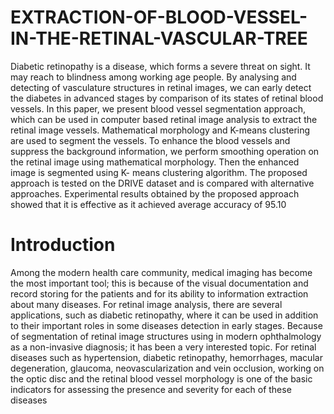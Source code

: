 # EXTRACTION-OF-BLOOD-VESSEL-IN-THE-RETINAL-VASCULAR-TREE

Diabetic retinopathy is a disease, which forms a severe threat on sight. It may
reach to blindness among working age people. By analysing and detecting of
vasculature structures in retinal images, we can early detect the diabetes in advanced stages by comparison of its states of retinal blood vessels.
In this paper, we present blood vessel segmentation approach, which can be
used in computer based retinal image analysis to extract the retinal image vessels. Mathematical morphology and K-means clustering are used to segment
the vessels. To enhance the blood vessels and suppress the background information, we perform smoothing operation on the retinal image using mathematical
morphology. Then the enhanced image is segmented using K- means clustering algorithm. The proposed approach is tested on the DRIVE dataset and is
compared with alternative approaches. Experimental results obtained by the
proposed approach showed that it is effective as it achieved average accuracy of
95.10
# Introduction
Among the modern health care community, medical imaging has become the
most important tool; this is because of the visual documentation and record
storing for the patients and for its ability to information extraction about many
diseases. For retinal image analysis, there are several applications, such as diabetic retinopathy, where it can be used in addition to their important roles
in some diseases detection in early stages. Because of segmentation of retinal
image structures using in modern ophthalmology as a non-invasive diagnosis;
it has been a very interested topic. For retinal diseases such as hypertension,
diabetic retinopathy, hemorrhages, macular degeneration, glaucoma, neovascularization and vein occlusion, working on the optic disc and the retinal blood
vessel morphology is one of the basic indicators for assessing the presence and
severity for each of these diseases
